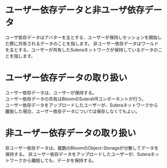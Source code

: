 # ユーザー依存データと非ユーザ依存データ
ユーザ依存データはアバターを主とする、ユーザーが保持しセッションを開始した際に共有されるデータのことを指します。
非ユーザー依存データはワールドを主とする、ユーザーが共有したSuteraネットワークが保持しているデータのことを指します。
　
# ユーザー依存データの取り扱い
ユーザー依存データは、ユーザーが保持する。  
ユーザー依存データの共有はBloomのSuteraVRコンポーネントが行う。  
ユーザー依存データをアップロードしたユーザーが、Suteraネットワークから離脱した場合、ユーザー依存データについては保存しなくてもよい。

# 非ユーザー依存データの取り扱い
非ユーザー依存データは、複数のBloomのObject-Storageが分散してデータを保持する。 
非ユーザー依存データをアップロードしたユーザーが、Suteraネットワークから離脱しても、データを保持する。
